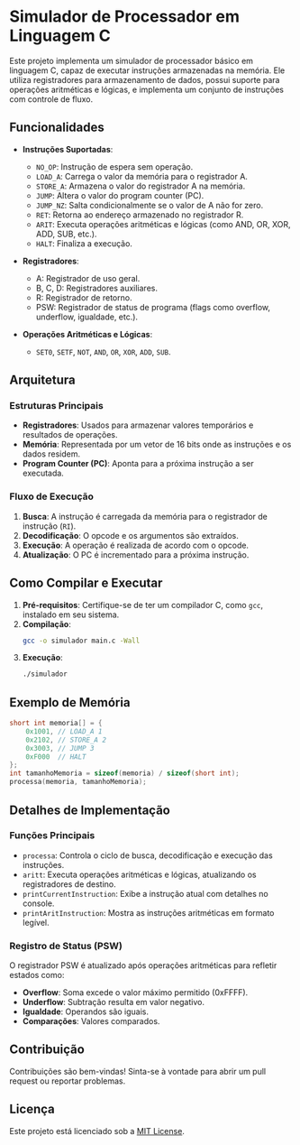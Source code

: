 # Simulador de Processador em Linguagem C

Este projeto implementa um simulador de processador básico em linguagem C, capaz de executar instruções armazenadas na memória. Ele utiliza registradores para armazenamento de dados, possui suporte para operações aritméticas e lógicas, e implementa um conjunto de instruções com controle de fluxo.

## Funcionalidades

- **Instruções Suportadas**:
  - `NO_OP`: Instrução de espera sem operação.
  - `LOAD_A`: Carrega o valor da memória para o registrador A.
  - `STORE_A`: Armazena o valor do registrador A na memória.
  - `JUMP`: Altera o valor do program counter (PC).
  - `JUMP_NZ`: Salta condicionalmente se o valor de A não for zero.
  - `RET`: Retorna ao endereço armazenado no registrador R.
  - `ARIT`: Executa operações aritméticas e lógicas (como AND, OR, XOR, ADD, SUB, etc.).
  - `HALT`: Finaliza a execução.

- **Registradores**:
  - A: Registrador de uso geral.
  - B, C, D: Registradores auxiliares.
  - R: Registrador de retorno.
  - PSW: Registrador de status de programa (flags como overflow, underflow, igualdade, etc.).

- **Operações Aritméticas e Lógicas**:
  - `SET0`, `SETF`, `NOT`, `AND`, `OR`, `XOR`, `ADD`, `SUB`.

## Arquitetura

### Estruturas Principais
- **Registradores**: Usados para armazenar valores temporários e resultados de operações.
- **Memória**: Representada por um vetor de 16 bits onde as instruções e os dados residem.
- **Program Counter (PC)**: Aponta para a próxima instrução a ser executada.

### Fluxo de Execução
1. **Busca**: A instrução é carregada da memória para o registrador de instrução (`RI`).
2. **Decodificação**: O opcode e os argumentos são extraídos.
3. **Execução**: A operação é realizada de acordo com o opcode.
4. **Atualização**: O PC é incrementado para a próxima instrução.

## Como Compilar e Executar

1. **Pré-requisitos**: Certifique-se de ter um compilador C, como `gcc`, instalado em seu sistema.
2. **Compilação**:
   ```bash
   gcc -o simulador main.c -Wall
   ```
3. **Execução**:
   ```bash
   ./simulador
   ```

## Exemplo de Memória

```c
short int memoria[] = {
    0x1001, // LOAD_A 1
    0x2102, // STORE_A 2
    0x3003, // JUMP 3
    0xF000  // HALT
};
int tamanhoMemoria = sizeof(memoria) / sizeof(short int);
processa(memoria, tamanhoMemoria);
```

## Detalhes de Implementação

### Funções Principais
- `processa`: Controla o ciclo de busca, decodificação e execução das instruções.
- `aritt`: Executa operações aritméticas e lógicas, atualizando os registradores de destino.
- `printCurrentInstruction`: Exibe a instrução atual com detalhes no console.
- `printAritInstruction`: Mostra as instruções aritméticas em formato legível.

### Registro de Status (PSW)
O registrador PSW é atualizado após operações aritméticas para refletir estados como:
- **Overflow**: Soma excede o valor máximo permitido (0xFFFF).
- **Underflow**: Subtração resulta em valor negativo.
- **Igualdade**: Operandos são iguais.
- **Comparações**: Valores comparados.

## Contribuição
Contribuições são bem-vindas! Sinta-se à vontade para abrir um pull request ou reportar problemas.

## Licença
Este projeto está licenciado sob a [MIT License](LICENSE).
